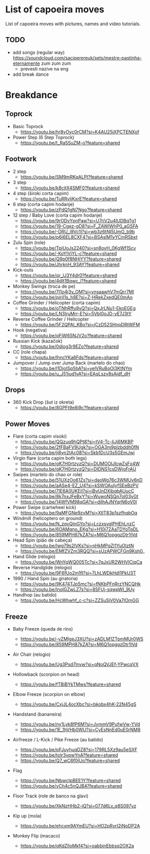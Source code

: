 # List of capoeira moves

List of capoeira moves with pictures, names and video tutorials.

## TODO

- add songs (regular way)
  https://soundcloud.com/saciperereuk/sets/mestre-pastinha-eternamente
  zum zum zum
  - prevesti nazive na eng
- add break dance

# Breakdance

## Toprock
- Basic Toprock
  - https://youtu.be/hr8yOyc0rCM?si=K4AU25jXPCTENXof
- Power Step (6 Step Toprock)
  - https://youtu.be/t_Ra5SuZM-o?feature=shared

## Footwork
- 2 step
  - https://youtu.be/SM9mRKqALPI?feature=shared
- 3 step
  - https://youtu.be/k8cjtX4SMF0?feature=shared
- 4 step (široki corta capim)
  - https://youtu.be/TuRRvIjKxrE?feature=shared
- 6 step (corta capim hodanje)
  - https://youtu.be/zPdQ1gN7Ngo?feature=shared
- 12 step / Baby Love (corta capim hodanje)
  - https://youtu.be/9rODvYpnPaw?si=U7riV2u4lUDBqTg1
  - https://youtu.be/19-Cgez-gD8?si=F_ZAWIWhP0_aGSFA
  - https://youtu.be/-DRU_i9Vc1I?si=wb3z6tNI5UmO_b9b
  - https://youtu.be/p6i6EL8CXF4?si=BSAslM1yYCmRSbxt
- Zulu Spin (role)
  - https://youtu.be/TpiUoJs2240?si=sn8ovH_0KgWf1Scv
  - https://youtu.be/-KoYIViYL-c?feature=shared
  - https://youtu.be/Q9p0f8NHiYY?feature=shared
  - https://youtu.be/JhrknH_93AY?feature=shared
- Kick-outs
  - https://youtu.be/qr_lJ3Y4dr0?feature=shared
  - https://youtu.be/4dlt1Bqwc_I?feature=shared
- Monkey Swings (troca de pe)
  - https://youtu.be/7I1o4j3y_OM?si=vnsaawhV7mQrr7Ml
  - https://youtu.be/pirjI1s_h8E?si=Z-HRekZxedQE0mAo
- Coffee Grinder / Helicopter (corta capim)
  - https://youtu.be/oTNhRffu9vQ?si=QxJrLNu1-EkoEGEg
  - https://youtu.be/LN3IruMrr-E?si=5VbI0oJD-yE7J3tY
- Reverse Coffee Grinder / Helicopter
  - https://youtu.be/5F2QPAl_KBo?si=jCzD52SHnpDRtWFM
- Hook (negativa)
  - https://youtu.be/qFiW65NJV2o?feature=shared
- Russian Kick (kazačok)
  - https://youtu.be/0diog3r9EZo?feature=shared
- CC (role chapa)
  - https://youtu.be/lhncYKa6Fds?feature=shared
- Jumpover / Jump over Jump Back (martelo do chao)
  - https://youtu.be/l1DjoISp5bA?si=yelVRuBoOl3KtNYm
  - https://youtu.be/u_J51jud1yA?si=EAqLszv8sAidf_dH

## Drops
- 360 Kick Drop (šut iz okreta)
  - https://youtu.be/8GPFt9e8i9c?feature=shared

## Power Moves
- Flare (corta capim visoki)
  - https://youtu.be/QQzuq9hQPt8?si=tV4-Tc-IiJj6MKBP
  - https://youtu.be/2fFBaFV9Ugk?si=OGA3m9plzbddh0fN
  - https://youtu.be/ji8yn2tAc08?si=Skb1DcU3s5GEmJwi
- Virgin flare (corta capim both legs)
  - https://youtu.be/gK7H0rtzyzQ?si=DUMOOIJIcwZsFx4W
  - https://youtu.be/gK7H0rtzyzQ?si=DIDNS1csDWjoFrAU
- Swipes (martelo do chao or role)
  - https://youtu.be/51UXzOo61Zs?si=daoWg76c3WMUv6nD
  - https://youtu.be/aASe4-EZ_U4?si=kSWOAuIyfSEeBzPV
  - https://youtu.be/7IE6A0UKEjI?si=iBvUnDXibqbAUucC
  - https://youtu.be/8k7nxJFeBxY?si=WuwoNSQn7oI03yGt
  - https://youtu.be/14WfVM98qGA?si=diIhAJNYqrN6oV0l
- Power Swipe (cartwheel kick)
  - https://youtu.be/9aMFGNe9zvM?si=XIIT83p1szfhqbOq
- Windmill (helicoptero on ground)
  - https://youtu.be/N_zqyQjnGYo?si=LczxsvqlPHEhLnzC
  - https://youtu.be/6OAMqno_EKg?si=H10i7ZAaTDYoTpDL
  - https://youtu.be/859MPH87kZA?si=M6Q1opggzDtr1lVd
- Head Spin (pião de cabeça)
  - https://youtu.be/Iwg79s2lVKs?si=nHkMPqZl1YuOIztN
  - https://youtu.be/EMfZVZm3RQQ?si=sUzAPWCFGn9Ksh0_
- Hand Glide (relogio)
  - https://youtu.be/WnYqWQ005Tc?si=7qJxUR2WHVlCiqCa
- Reverse Handglide (relogio)
  - https://youtu.be/9F6fUo2m1fI?si=7LhLWDkHdI1PkU3T
- 1990 / Hand Spin (au giratoria)
  - https://youtu.be/9K474TJp5mc?si=fNKbPFnRrzYNCQHk
  - https://youtu.be/lnolGZwLZ7s?si=8SFUj-sqwpWI_9Uy
- Handhop (au batido)
  - https://youtu.be/HcWhwhf_c-c?si=ZZSuSjV0Va7lOmGG

## Freeze
- Baby Freeze (queda de rins)
  - https://youtu.be/-yZMIgeJ3XU?si=zADLM1ZTpmMUr0WS
  - https://youtu.be/859MPH87kZA?si=M6Q1opggzDtr1lVd
- Air Chair (relogio)
  - https://youtu.be/Ug3Psd7lnvw?si=qNoQVJEf-YPwcqVX
- Hollowback (scorpion on head)
  - https://youtu.be/fTBiBYkTMws?feature=shared
- Elbow Freeze (scorpion on elbow)
  - https://youtu.be/CxjJL4ocXbc?si=bkobx4hK-22N45gS
- Handstand (bananeira)
  - https://youtu.be/ny1Lyk8fP6M?si=JvmmV9PufwVw-YVd
  - https://youtu.be/1E_1hVHb0WU?si=CyEsNnEd0uE0rNM8
- Airfreeze / L-Kick / Pike Freeze (au batido)
  - https://youtu.be/pFJuyhuqDZ8?si=179RL5Xz9au5eSXF
  - https://youtu.be/tolr3vpwYnA?feature=shared
  - https://youtu.be/Q7_wC6f0jUo?feature=shared
- Flag
  - https://youtu.be/NbwctpBEE1Y?feature=shared
  - https://youtu.be/vCh4c5nQJBA?feature=shared

- Floor Track (role de banco na glavi)
  - https://youtu.be/XkNzHHb2-iQ?si=077d6Lv_q8S097vz
- Kip up (mola)
  - https://youtu.be/ehcxm9AYmEU?si=HO2pRvrI2jNoDP2A
- Monkey Flip (macaco)
  - https://youtu.be/qKdZlloMkf4?si=oabbjnEbbsq2OX2a
